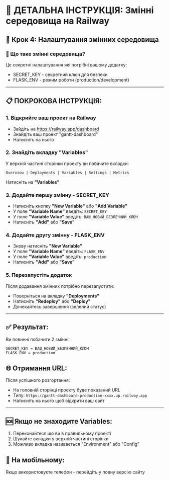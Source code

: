 # 🔧 ДЕТАЛЬНА ІНСТРУКЦІЯ: Змінні середовища на Railway

## 📍 Крок 4: Налаштування змінних середовища

### 🎯 Що таке змінні середовища?

Це секретні налаштування які потрібні вашому додатку:

- SECRET_KEY - секретний ключ для безпеки
- FLASK_ENV - режим роботи (production/development)

---

## 📋 ПОКРОКОВА ІНСТРУКЦІЯ:

### 1. Відкрийте ваш проект на Railway

- Зайдіть на https://railway.app/dashboard
- Знайдіть ваш проект "gantt-dashboard"
- Натисніть на нього

### 2. Знайдіть вкладку "Variables"

У верхній частині сторінки проекту ви побачите вкладки:

```
Overview | Deployments | Variables | Settings | Metrics
```

Натисніть на **"Variables"**

### 3. Додайте першу змінну - SECRET_KEY

- Натисніть кнопку **"New Variable"** або **"Add Variable"**
- У поле **"Variable Name"** введіть: `SECRET_KEY`
- У поле **"Variable Value"** введіть: `ВАШ_НОВИЙ_БЕЗПЕЧНИЙ_КЛЮЧ`
- Натисніть **"Add"** або **"Save"**

### 4. Додайте другу змінну - FLASK_ENV

- Знову натисніть **"New Variable"**
- У поле **"Variable Name"** введіть: `FLASK_ENV`
- У поле **"Variable Value"** введіть: `production`
- Натисніть **"Add"** або **"Save"**

### 5. Перезапустіть додаток

Після додавання змінних потрібно перезапустити:

- Поверніться на вкладку **"Deployments"**
- Натисніть **"Redeploy"** або **"Deploy"**
- Дочекайтесь завершення (зелений статус)

---

## ✅ Результат:

Ви повинні побачити 2 змінні:

```
SECRET_KEY = ВАШ_НОВИЙ_БЕЗПЕЧНИЙ_КЛЮЧ
FLASK_ENV = production
```

## 🌐 Отримання URL:

Після успішного розгортання:

- На головній сторінці проекту буде показаний URL
- Типу: `https://gantt-dashboard-production-xxxx.up.railway.app`
- Натисніть на нього щоб відкрити ваш сайт

---

## 🆘 Якщо не знаходите Variables:

1. Переконайтеся що ви в правильному проекті
2. Шукайте вкладки у верхній частині сторінки
3. Можливо вкладка називається "Environment" або "Config"

## 📱 На мобільному:

Якщо використовуєте телефон - перейдіть у повну версію сайту

